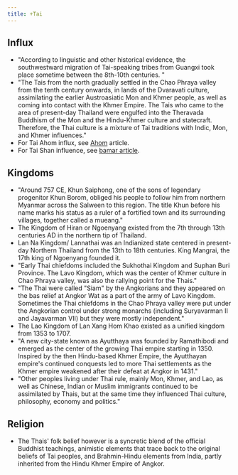 ```yaml
---
title: +Tai
---
```


## Influx
- "According to linguistic and other historical evidence, the southwestward migration of Tai-speaking tribes from Guangxi took place sometime between the 8th-10th centuries. "
- "The Tais from the north gradually settled in the Chao Phraya valley from the tenth century onwards, in lands of the Dvaravati culture, assimilating the earlier Austroasiatic Mon and Khmer people, as well as coming into contact with the Khmer Empire. The Tais who came to the area of present-day Thailand were engulfed into the Theravada Buddhism of the Mon and the Hindu-Khmer culture and statecraft. Therefore, the Thai culture is a mixture of Tai traditions with Indic, Mon, and Khmer influences."
- For Tai Ahom influx, see [Ahom](../../practice/varNa/kShatriya/Tai_ahom/) article.
- For Tai Shan influence, see [bamar article](../burma/bamar/).

## Kingdoms
- "Around 757 CE, Khun Saiphong, one of the sons of legendary progenitor Khun Borom, obliged his people to follow him from northern Myanmar across the Salween to this region. The title Khun before his name marks his status as a ruler of a fortified town and its surrounding villages, together called a mueang."
- The Kingdom of Hiran or Ngoenyang existed from the 7th through 13th centuries AD in the northern tip of Thailand.
- Lan Na Kingdom/ Lannathai was an Indianized state centered in present-day Northern Thailand from the 13th to 18th centuries. King Mangrai, the 17th king of Ngoenyang founded it.
- "Early Thai chiefdoms included the Sukhothai Kingdom and Suphan Buri Province. The Lavo Kingdom, which was the center of Khmer culture in Chao Phraya valley, was also the rallying point for the Thais."
- "The Thai were called "Siam" by the Angkorians and they appeared on the bas relief at Angkor Wat as a part of the army of Lavo Kingdom. Sometimes the Thai chiefdoms in the Chao Phraya valley were put under the Angkorian control under strong monarchs (including Suryavarman II and Jayavarman VII) but they were mostly independent."
- The Lao Kingdom of Lan Xang Hom Khao existed as a unified kingdom from 1353 to 1707.
- "A new city-state known as Ayutthaya was founded by Ramathibodi and emerged as the center of the growing Thai empire starting in 1350. Inspired by the then Hindu-based Khmer Empire, the Ayutthayan empire's continued conquests led to more Thai settlements as the Khmer empire weakened after their defeat at Angkor in 1431."
- "Other peoples living under Thai rule, mainly Mon, Khmer, and Lao, as well as Chinese, Indian or Muslim immigrants continued to be assimilated by Thais, but at the same time they influenced Thai culture, philosophy, economy and politics."

## Religion
-  The Thais' folk belief however is a syncretic blend of the official Buddhist teachings, animistic elements that trace back to the original beliefs of Tai peoples, and Brahmin-Hindu elements from India, partly inherited from the Hindu Khmer Empire of Angkor.